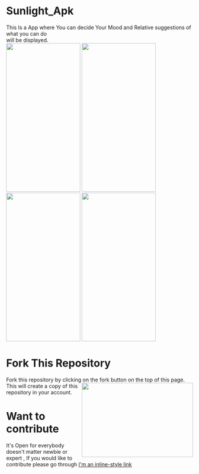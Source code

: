# Sunlight_Apk
This Is a App where You can decide Your Mood and Relative suggestions of what you can do <br>
will be displayed. <br>
<img src="https://user-images.githubusercontent.com/48874687/150636194-d0ac6594-dfb0-46cf-a95a-afcd386d8841.jpg" width="200" height="400" />
<img src="https://user-images.githubusercontent.com/48874687/150636523-5f87f6d1-6b82-44d8-bb78-c45797a50a89.jpg" width="200" height="400" />
<img src="https://user-images.githubusercontent.com/48874687/150636580-56522272-0788-480b-afa6-2ea9bf8be6b1.jpg" width="200" height="400" />
<img src="https://user-images.githubusercontent.com/48874687/150636620-cf785a66-6372-4368-9d5a-2dee887000f8.jpg" width="200" height="400" />

# Fork This Repository
Fork this repository by clicking on the fork button on the top of this page.
<img align="right" width="300" height="200" src="https://user-images.githubusercontent.com/48874687/150637471-c23e8ad1-20dc-4948-ac22-5d30042a8fde.png" width="300" height="300"/>
<br> This will create a copy of this repository in your account.
<!-- ![fork](https://user-images.githubusercontent.com/48874687/150637471-c23e8ad1-20dc-4948-ac22-5d30042a8fde.png) -->

# Want to contribute
It's Open for everybody  doesn't matter newbie or expert , If you would like to contribute please go through  [I'm an inline-style link](https://www.google.com)
